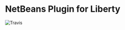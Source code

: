 # NetBeans Plugin for Liberty
![Travis](https://travis-ci.org/sknitelius/NetbeansLibertyPlugin.svg?branch=master)
